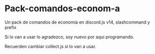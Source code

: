 # Pack-comandos-econom-a
Un pack de comandos de economía en discord.js v14, slashcommand y prefix

Si lo van a usar lo agradezco, soy nuevo por aqui programando.


Recuerden cambiar collect.js si lo van a usar.
